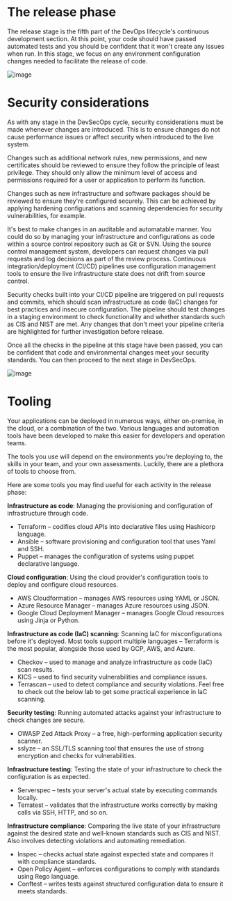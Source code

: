 # The release phase
The release stage is the fifth part of the DevOps lifecycle's continuous development section. At this point, your code should have passed automated tests and you should be confident that it won't create any issues when run. In this stage, we focus on any environment configuration changes needed to facilitate the release of code.

![image](https://github.com/juzweb/security/assets/2524790/04cfe990-beb2-4862-8ad8-b443a440cda4)

# Security considerations
As with any stage in the DevSecOps cycle, security considerations must be made whenever changes are introduced. This is to ensure changes do not cause performance issues or affect security when introduced to the live system.

Changes such as additional network rules, new permissions, and new certificates should be reviewed to ensure they follow the principle of least privilege. They should only allow the minimum level of access and permissions required for a user or application to perform its function.

Changes such as new infrastructure and software packages should be reviewed to ensure they're configured securely. This can be achieved by applying hardening configurations and scanning dependencies for security vulnerabilities, for example.

It's best to make changes in an auditable and automatable manner. You could do so by managing your infrastructure and configurations as code within a source control repository such as Git or SVN. Using the source control management system, developers can request changes via pull requests and log decisions as part of the review process. Continuous integration/deployment (CI/CD) pipelines use configuration management tools to ensure the live infrastructure state does not drift from source control.

Security checks built into your CI/CD pipeline are triggered on pull requests and commits, which should scan infrastructure as code (IaC) changes for best practices and insecure configuration. The pipeline should test changes in a staging environment to check functionality and whether standards such as CIS and NIST are met. Any changes that don't meet your pipeline criteria are highlighted for further investigation before release.

Once all the checks in the pipeline at this stage have been passed, you can be confident that code and environmental changes meet your security standards. You can then proceed to the next stage in DevSecOps.

![image](https://github.com/juzweb/security/assets/2524790/79bd697f-a287-4835-af43-65ec3b016fae)

# Tooling
Your applications can be deployed in numerous ways, either on-premise, in the cloud, or a combination of the two. Various languages and automation tools have been developed to make this easier for developers and operation teams.

The tools you use will depend on the environments you're deploying to, the skills in your team, and your own assessments. Luckily, there are a plethora of tools to choose from.

Here are some tools you may find useful for each activity in the release phase:

**Infrastructure as code**: Managing the provisioning and configuration of infrastructure through code.

- Terraform – codifies cloud APIs into declarative files using Hashicorp language.
- Ansible – software provisioning and configuration tool that uses Yaml and SSH.
- Puppet – manages the configuration of systems using puppet declarative language.

**Cloud configuration**: Using the cloud provider's configuration tools to deploy and configure cloud resources.

- AWS Cloudformation – manages AWS resources using YAML or JSON.
- Azure Resource Manager – manages Azure resources using JSON.
- Google Cloud Deployment Manager – manages Google Cloud resources using Jinja or Python.

**Infrastructure as code (IaC) scanning**: Scanning IaC for misconfigurations before it's deployed. Most tools support multiple languages – Terraform is the most popular, alongside those used by GCP, AWS, and Azure.

- Checkov – used to manage and analyze infrastructure as code (IaC) scan results.
- KICS – used to find security vulnerabilities and compliance issues.
- Terrascan – used to detect compliance and security violations.
Feel free to check out the below lab to get some practical experience in IaC scanning.

**Security testing**: Running automated attacks against your infrastructure to check changes are secure.

- OWASP Zed Attack Proxy – a free, high-performing application security scanner.
- sslyze – an SSL/TLS scanning tool that ensures the use of strong encryption and checks for vulnerabilities.

**Infrastructure testing**: Testing the state of your infrastructure to check the configuration is as expected.

- Serverspec – tests your server's actual state by executing commands locally.
- Terratest – validates that the infrastructure works correctly by making calls via SSH, HTTP, and so on.

**Infrastructure compliance**: Comparing the live state of your infrastructure against the desired state and well-known standards such as CIS and NIST. Also involves detecting violations and automating remediation.

- Inspec – checks actual state against expected state and compares it with compliance standards.
- Open Policy Agent – enforces configurations to comply with standards using Rego language.
- Conftest – writes tests against structured configuration data to ensure it meets standards.



